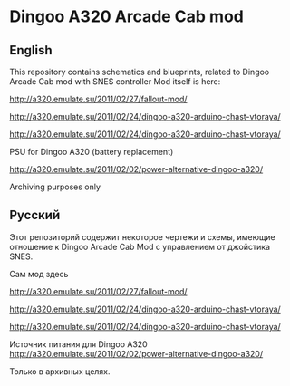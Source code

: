 

# Dingoo A320 Arcade Cab mod

## English
This repository contains schematics and blueprints, related to Dingoo Arcade Cab mod with SNES controller
Mod itself is here:

http://a320.emulate.su/2011/02/27/fallout-mod/

http://a320.emulate.su/2011/02/24/dingoo-a320-arduino-chast-vtoraya/

http://a320.emulate.su/2011/02/24/dingoo-a320-arduino-chast-vtoraya/

PSU for Dingoo A320 (battery replacement)

http://a320.emulate.su/2011/02/02/power-alternative-dingoo-a320/

Archiving purposes only

## Русский
Этот репозиторий содержит некоторое чертежи и схемы, имеющие отношение к Dingoo Arcade Cab Mod с управлением от джойстика SNES.

Сам мод здесь

http://a320.emulate.su/2011/02/27/fallout-mod/

http://a320.emulate.su/2011/02/24/dingoo-a320-arduino-chast-vtoraya/

http://a320.emulate.su/2011/02/24/dingoo-a320-arduino-chast-vtoraya/

Источник питания для Dingoo A320
http://a320.emulate.su/2011/02/02/power-alternative-dingoo-a320/

Только в архивных целях.
